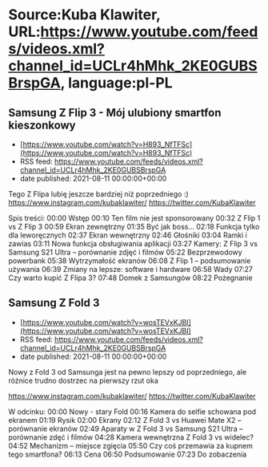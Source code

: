 # Source:Kuba Klawiter, URL:https://www.youtube.com/feeds/videos.xml?channel_id=UCLr4hMhk_2KE0GUBSBrspGA, language:pl-PL

## Samsung Z Flip 3 - Mój ulubiony smartfon kieszonkowy
 - [https://www.youtube.com/watch?v=H893_NfTFSc](https://www.youtube.com/watch?v=H893_NfTFSc)
 - RSS feed: https://www.youtube.com/feeds/videos.xml?channel_id=UCLr4hMhk_2KE0GUBSBrspGA
 - date published: 2021-08-11 00:00:00+00:00

Tego Z Flipa lubię jeszcze bardziej niż poprzedniego :)
https://www.instagram.com/kubaklawiter/
https://twitter.com/KubaKlawiter

Spis treści:
00:00 Wstęp
00:10 Ten film nie jest sponsorowany
00:32 Z Flip 1 vs Z Flip 3
00:59 Ekran zewnętrzny
01:35 Być jak boss…
02:18 Funkcja tylko dla leworęcznych
02:37 Ekran wewnętrzny
02:46 Głośniki
03:04 Ramki i zawias
03:11 Nowa funkcja obsługiwania aplikacji
03:27 Kamery: Z Flip 3 vs Samsung S21 Ultra – porównanie zdjęć i filmów
05:22 Bezprzewodowy powerbank
05:38 Wytrzymałość ekranów
06:08 Z Flip 1 – podsumowanie używania
06:39 Zmiany na lepsze: software i hardware
06:58 Wady
07:27 Czy warto kupić Z Flipa 3?
07:48 Domek z Samsungów
08:22 Pożegnanie

## Samsung Z Fold 3
 - [https://www.youtube.com/watch?v=wosTEVxKJBI](https://www.youtube.com/watch?v=wosTEVxKJBI)
 - RSS feed: https://www.youtube.com/feeds/videos.xml?channel_id=UCLr4hMhk_2KE0GUBSBrspGA
 - date published: 2021-08-11 00:00:00+00:00

Nowy z Fold 3 od Samsunga jest na pewno lepszy od poprzedniego, ale różnice trudno dostrzec na pierwszy rzut oka

https://www.instagram.com/kubaklawiter/
https://twitter.com/KubaKlawiter

W odcinku:
00:00 Nowy - stary Fold
00:16 Kamera do selfie schowana pod ekranem
01:19 Rysik
02:00 Ekrany
02:12 Z Fold 3 vs Huawei Mate X2 – porównanie ekranów
02:49 Aparaty w Z Fold 3 vs Samsung S21 Ultra – porównanie zdęć i filmów
04:28 Kamera wewnętrzna Z Fold 3 vs widelec?
04:52 Mechanizm – miejsce zgięcia
05:50 Czy coś przemawia za kupnem tego smartfona?
06:13 Cena
06:50 Podsumowanie
07:23 Do zobaczenia

